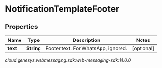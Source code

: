 # NotificationTemplateFooter


## Properties

| Name | Type | Description | Notes |
| ------------ | ------------- | ------------- | ------------- |
| **text** | **String** | Footer text. For WhatsApp, ignored. |  [optional] |




_cloud.genesys.webmessaging.sdk:web-messaging-sdk:14.0.0_
